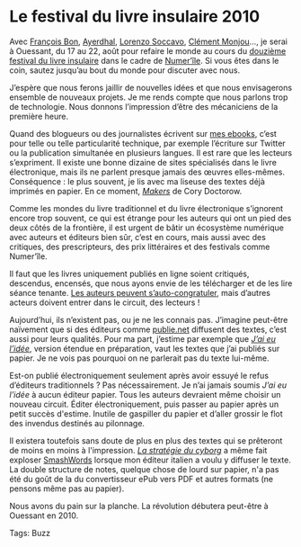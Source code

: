 # Le festival du livre insulaire 2010

Avec [François Bon](http://www.tierslivre.net/), [Ayerdhal](http://www.facebook.com/Ayerdhal/#!/pages/Ayerdhal/182872030566?ref=ts), [Lorenzo Soccavo](http://ple-consulting.blogspot.com/), [Clément Monjou](http://www.ebouquin.fr)…, je serai à Ouessant, du 17 au 22, août pour refaire le monde au cours du [douzième festival du livre insulaire](http://www.livre-insulaire.fr/) dans le cadre de [Numer’île](http://www.livre-insulaire.fr/57.html). Si vous êtes dans le coin, sautez jusqu’au bout du monde pour discuter avec nous.

J’espère que nous ferons jaillir de nouvelles idées et que nous envisagerons ensemble de nouveaux projets. Je me rends compte que nous parlons trop de technologie. Nous donnons l’impression d’être des mécaniciens de la première heure.

Quand des blogueurs ou des journalistes écrivent sur [mes ebooks](http://txt.tcrouzet.com), c’est pour telle ou telle particularité technique, par exemple l’écriture sur Twitter ou la publication simultanée en plusieurs langues. Il est rare que les lecteurs s’expriment. Il existe une bonne dizaine de sites spécialisés dans le livre électronique, mais ils ne parlent presque jamais des œuvres elles-mêmes. Conséquence : le plus souvent, je lis avec ma liseuse des textes déjà imprimés en papier. En ce moment, [*Makers*](http://craphound.com/makers/) de Cory Doctorow.

Comme les mondes du livre traditionnel et du livre électronique s’ignorent encore trop souvent, ce qui est étrange pour les auteurs qui ont un pied des deux côtés de la frontière, il est urgent de bâtir un écosystème numérique avec auteurs et éditeurs bien sûr, c’est en cours, mais aussi avec des critiques, des prescripteurs, des prix littéraires et des festivals comme Numer’île.

Il faut que les livres uniquement publiés en ligne soient critiqués, descendus, encensés, que nous ayons envie de les télécharger et de les lire séance tenante. [Les auteurs peuvent s’auto-congratuler](http://blog.tcrouzet.com/2010/07/19/lectures-croisees-ecritures-paralleles/), mais d’autres acteurs doivent entrer dans le circuit, des lecteurs !

Aujourd’hui, ils n’existent pas, ou je ne les connais pas. J’imagine peut-être naïvement que si des éditeurs comme [publie.net](http://publie.net) diffusent des textes, c’est aussi pour leurs qualités. Pour ma part, j’estime par exemple que [*J’ai eu l’idée*](http://blog.tcrouzet.com/id/), version étendue en préparation, vaut les textes que j’ai publiés sur papier. Je ne vois pas pourquoi on ne parlerait pas du texte lui-même.

Est-on publié électroniquement seulement après avoir essuyé le refus d’éditeurs traditionnels ? Pas nécessairement. Je n’ai jamais soumis *J’ai eu l’idée* à aucun éditeur papier. Tous les auteurs devraient même choisir un nouveau circuit. Éditer électroniquement, puis passer au papier après un petit succès d'estime. Inutile de gaspiller du papier et d’aller grossir le flot des invendus destinés au pilonnage.

Il existera toutefois sans doute de plus en plus des textes qui se prêteront de moins en moins à l'impression. [*La stratégie du cyborg*](http://blog.tcrouzet.com/la-strategie-du-cyborg/) a même fait exploser [SmashWords](http://www.smashwords.com/) lorsque mon éditeur italien a voulu y diffuser le texte. La double structure de notes, quelque chose de lourd sur papier, n'a pas été du goût de la du convertisseur ePub vers PDF et autres formats (ne pensons même pas au papier).

Nous avons du pain sur la planche. La révolution débutera peut-être à Ouessant en 2010.

Tags: Buzz